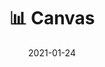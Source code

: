 ---
title: 📊 Canvas
linkTitle: Canvas
summary: Canvas
date: '2021-01-24'
type: book
tags:
  - current
weight: 20
---